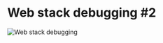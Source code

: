 # Web stack debugging #2

![Web stack debugging](https://s3.amazonaws.com/intranet-projects-files/holbertonschool-sysadmin_devops/287/99littlebugsinthecode-holberton.jpg)
